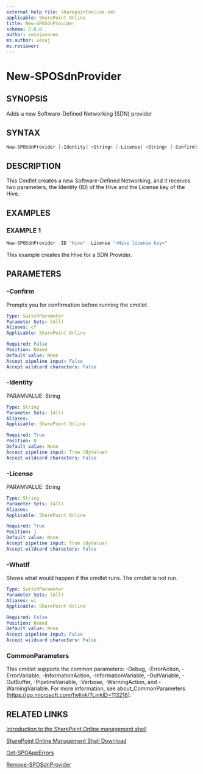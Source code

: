 ```yaml
---
external help file: sharepointonline.xml
applicable: SharePoint Online
title: New-SPOSdnProvider
schema: 2.0.0
author: vesajuvonen
ms.author: vesaj
ms.reviewer:
---
```


# New-SPOSdnProvider

## SYNOPSIS
Adds a new Software-Defined Networking (SDN) provider


## SYNTAX

```powershell
New-SPOSdnProvider [-Identity] <String> [-License] <String> [-Confirm] [-WhatIf] [<CommonParameters>]
```


## DESCRIPTION
This Cmdlet creates a new Software-Defined Networking, and it receives two parameters, the Identity (ID) of the Hive and the License key of the Hive.

## EXAMPLES

### EXAMPLE 1

```powershell
New-SPOSdnProvider -ID "Hive" -License "<Hive license key>"
```

This example creates the Hive for a SDN Provider.


## PARAMETERS

### -Confirm
Prompts you for confirmation before running the cmdlet.

```yaml
Type: SwitchParameter
Parameter Sets: (All)
Aliases: cf
Applicable: SharePoint Online

Required: False
Position: Named
Default value: None
Accept pipeline input: False
Accept wildcard characters: False
```

### -Identity
PARAMVALUE: String


```yaml
Type: String
Parameter Sets: (All)
Aliases: 
Applicable: SharePoint Online

Required: True
Position: 0
Default value: None
Accept pipeline input: True (ByValue)
Accept wildcard characters: False
```

### -License
PARAMVALUE: String


```yaml
Type: String
Parameter Sets: (All)
Aliases: 
Applicable: SharePoint Online

Required: True
Position: 1
Default value: None
Accept pipeline input: True (ByValue)
Accept wildcard characters: False
```

### -WhatIf
Shows what would happen if the cmdlet runs.
The cmdlet is not run.

```yaml
Type: SwitchParameter
Parameter Sets: (All)
Aliases: wi
Applicable: SharePoint Online

Required: False
Position: Named
Default value: None
Accept pipeline input: False
Accept wildcard characters: False
```

### CommonParameters
This cmdlet supports the common parameters: -Debug, -ErrorAction, -ErrorVariable, -InformationAction, -InformationVariable, -OutVariable, -OutBuffer, -PipelineVariable, -Verbose, -WarningAction, and -WarningVariable. For more information, see about_CommonParameters (https://go.microsoft.com/fwlink/?LinkID=113216).


## RELATED LINKS

[Introduction to the SharePoint Online management shell](https://support.office.com/en-us/article/introduction-to-the-sharepoint-online-management-shell-c16941c3-19b4-4710-8056-34c034493429)

[SharePoint Online Management Shell Download](https://www.microsoft.com/en-US/download/details.aspx?id=35588)

[Get-SPOAppErrors](Get-SPOAppErrors.md)


[Remove-SPOSdnProvider](Remove-SPOSdnProvider.md)
